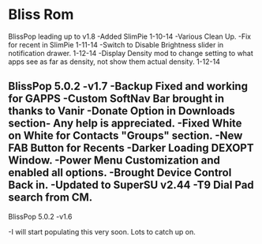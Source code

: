 Bliss Rom
===============

BlissPop leading up to v1.8
-Added SlimPie 1-10-14
-Various Clean Up.
-Fix for recent in SlimPie 1-11-14
-Switch to Disable Brightness slider in notification drawer. 1-12-14
-Display Density mod to change setting to what apps see as far as density, not show them actual density. 1-12-14 

BlissPop 5.0.2 -v1.7
-Backup Fixed and working for GAPPS
-Custom SoftNav Bar brought in thanks to Vanir
-Donate Option in Downloads section- Any help is appreciated.
-Fixed White on White for Contacts "Groups" section.
-New FAB Button for Recents
-Darker Loading DEXOPT Window.
-Power Menu Customization and enabled all options.
-Brought Device Control Back in.
-Updated to SuperSU v2.44
-T9 Dial Pad search from CM.
-


BlissPop 5.0.2 -v1.6

-I will start populating this very soon. Lots to catch up on.

